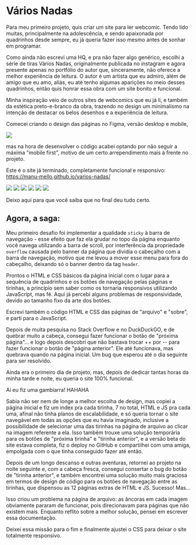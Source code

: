 <h1>Vários Nadas</h1>

Para meu primeiro projeto, quis criar um site para ler webcomic. Tendo lido muitas, principalmente na adolescência, e sendo apaixonada por quadrinhos desde sempre, eu já queria fazer isso mesmo antes de sonhar em programar.

Como ainda não escrevi uma HQ, e pra não fazer algo genérico, escolhi a série de tiras Vários Nadas, originalmente publicada no instagram e agora presente apenas no portfólio do autor que, sinceramente, não oferece a melhor experiência de leitura. O autor é um artista que eu admiro, além de amigo que eu amo, aliás, eu até tenho algumas aparições no meio desses quadrinhos, então quis honrar essa obra com um site bonito e funcional.

Minha inspiração veio de outros sites de webcomics que eu já li, e também da estética preto-e-branco da obra, trazendo no design um minimalismo na intenção de destacar os belos desenhos e a experiência de leitura.

Comecei criando o design das páginas no Figma, versão desktop e mobile,

<img src="./img/readme-figma.png">

mas na hora de desenvolver o código acabei optando por não seguir a máxima "mobile first", motivo de um certo arrependimento mais à frente no projeto.

Este é o site já terminado, completamente funcional e responsivo: https://manu-mello.github.io/varios-nadas/

<img src="./img/readme0.png">
<img src="./img/readme1.png">
<img src="./img/readme2.png">
<img src="./img/readme3.png">
<img src="./img/readme4.png">
<img src="./img/readme5.png">

Deixo aqui para que você saiba que no final deu tudo certo.

<h2>Agora, a saga:</h2>

Meu primeiro desafio foi implementar a qualidade <code>sticky</code> à barra de navegação - esse efeito que faz ela grudar no topo da página enquanto você navega utilizando a barra de scroll, por interferência da propriedade <code>overflow</code> causada pelo banner da página que dividia o cabeçalho com a barra de navegação, motivo que me levou a mover esse menu para fora do cabeçalho, deixando só o banner dentro da tag <code>header</code>.

Prontos o HTML e CSS básicos da página inicial com o lugar para a sequência de quadrinhos e os botões de navegação pelas páginas e tirinhas, a princípio sem saber como os tornaria responsivos utilizando JavaScript, mas fé. Aqui já percebi alguns problemas de responsividade, devido ao tamanho fixo da arte dos botões.

Escrevi também o código HTML e CSS das páginas de "arquivo" e "sobre", e parti para o JavaScript.

Depois de muita pesquisa no Stack Overflow e no DuckDuckGO, e de quebrar muito a cabeça, consegui fazer funcionar o botão de "próxima página"... e logo depois descobri que não bastava trocar ++ por -- para fazer funcionar o botão de "página anterior". Ele até funcionava, mas quebrava quando na página inicial. Um bug que esperou até o dia seguinte para ser resolvido.

Ainda era o primeiro dia de projeto, mas, depois de dedicar tantas horas da minha tarde e noite, eu queria o site 100% funcional.

Aí eu fiz uma gambiarra! HAHAHA

Sabia não ser nem de longe a melhor escolha de design, mas copiei a página inicial e fiz um index pra cada tirinha, 7 no total, HTML e JS pra cada uma, afinal não tinha planos de escalabilidade, e só queria tornar o site navegável em todas as opções que eu havia imaginado, inclusive a possibilidade de selecionar uma das tirinhas na página de arquivo ao clicar na imagem referente a ela. Isso também trouxe uma solução temporária para os botões de "próxima tirinha" e "tirinha anterior", e a versão beta do site estava completa, fiz o deploy no GitHub e compartilhei com uma amiga, empolgada com o que tinha conseguido fazer até então.

Depois de um longo descanso e outras aventuras, retornei ao projeto na noite seguinte e, com a cabeça fresca, consegui consertar o bug do botão de "tirinha anterior", e também encontrei uma solução muito mais graciosa em termos de design de código para os botões de navegação entre as tirinhas, que dispensou as 12 páginas extras de HTML e JS. Sucesso! Mas...

Isso criou um problema na página de arquivo: as âncoras em cada imagem obviamente pararam de funcionar, pois direcionavam para páginas que não existem mais. Enquanto reflito sobre a melhor solução, pensei em escrever essa documentação.

Deixei essa missão para o fim e finalmente ajustei o CSS para deixar o site totalmente responsivo.

